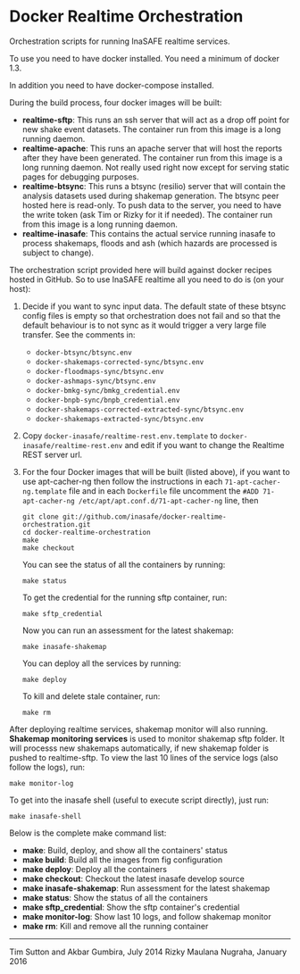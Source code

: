 Docker Realtime Orchestration
=============================

Orchestration scripts for running InaSAFE realtime services.

To use you need to have docker installed. You need a minimum of docker 1.3.

In addition you need to have docker-compose installed.

During the build process, four docker images will be built:

  * **realtime-sftp**: This runs an ssh server that will act as a
    drop off point for new shake event datasets. The container run from this
    image is a long running daemon.
  * **realtime-apache**: This runs an apache server that will host
    the reports after they have been generated. The container run from this
    image is a long running daemon. Not really used right now except for serving
    static pages for debugging purposes.
  * **realtime-btsync**: This runs a btsync (resilio) server that will
    contain the analysis datasets used during shakemap generation. The btsync
    peer hosted here is read-only. To push data to the server, you need to
    have the write token (ask Tim or Rizky for it if needed). The
    container run from this image is a long running daemon.
  * **realtime-inasafe**: This contains the actual service running inasafe to
  	process shakemaps, floods and ash (which hazards are processed is subject to change).

The orchestration script provided here will build against docker recipes
hosted in GitHub. So to use InaSAFE realtime all you need to do is (on your
host):

1. Decide if you want to sync input data. The default state of these btsync config files is empty so that orchestration does not fail and so that the default behaviour is to not sync as it would trigger a very large file transfer. See the comments in:
    - `docker-btsync/btsync.env`
    - `docker-shakemaps-corrected-sync/btsync.env`
    - `docker-floodmaps-sync/btsync.env`
    - `docker-ashmaps-sync/btsync.env`
    - `docker-bmkg-sync/bmkg_credential.env`
    - `docker-bnpb-sync/bnpb_credential.env`
    - `docker-shakemaps-corrected-extracted-sync/btsync.env`
    - `docker-shakemaps-extracted-sync/btsync.env`

1. Copy `docker-inasafe/realtime-rest.env.template` to `docker-inasafe/realtime-rest.env` and edit if you want to change the Realtime REST server url.

1.  For the four Docker images that will be built (listed above), if you want to use apt-cacher-ng then follow the instructions in each `71-apt-cacher-ng.template` file and in each `Dockerfile` file uncomment the `#ADD 71-apt-cacher-ng /etc/apt/apt.conf.d/71-apt-cacher-ng` line, then

    ```
    git clone git://github.com/inasafe/docker-realtime-orchestration.git
    cd docker-realtime-orchestration
    make
    make checkout
    ```

    You can see the status of all the containers by running:

    ```
    make status
    ```

    To get the credential for the running sftp container, run:

    ```
    make sftp_credential
    ```

    Now you can run an assessment for the latest shakemap:

    ```
    make inasafe-shakemap
    ```

    You can deploy all the services by running:

    ```
    make deploy
    ```

    To kill and delete stale container, run:

    ```
    make rm
    ```

After deploying realtime services, shakemap monitor will also running.
**Shakemap monitoring services** is used to monitor shakemap sftp folder.
It will processs new shakemaps automatically, if new shakemap folder is pushed
to realtime-sftp.
To view the last 10 lines of the service logs (also follow the logs), run:

```
make monitor-log
```

To get into the inasafe shell (useful to execute script directly), just run:

```
make inasafe-shell
```

Below is the complete make command list:

  * **make**: Build, deploy, and show all the containers' status
  * **make build**: Build all the images from fig configuration
  * **make deploy**: Deploy all the containers
  * **make checkout**: Checkout the latest inasafe develop source
  * **make inasafe-shakemap**: Run assessment for the latest shakemap
  * **make status**: Show the status of all the containers
  * **make sftp_credential**: Show the sftp container's credential
  * **make monitor-log**: Show last 10 logs, and follow shakemap monitor
  * **make rm**: Kill and remove all the running container

--------

Tim Sutton and Akbar Gumbira, July 2014
Rizky Maulana Nugraha, January 2016
